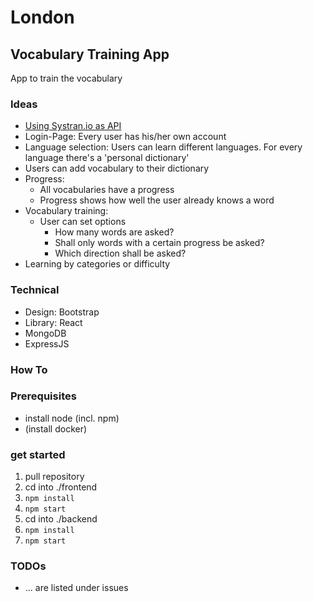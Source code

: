 # London

## Vocabulary Training App

App to train the vocabulary

### Ideas

* [Using Systran.io as API](https://platform.systran.net/index)
* Login-Page: Every user has his/her own account
* Language selection: Users can learn different languages. For every language there's a 'personal dictionary'
* Users can add vocabulary to their dictionary
* Progress:
  + All vocabularies have a progress
  + Progress shows how well the user already knows a word
* Vocabulary training:
  + User can set options
    - How many words are asked?
    - Shall only words with a certain progress be asked?
    - Which direction shall be asked?
* Learning by categories or difficulty


### Technical

* Design: Bootstrap
* Library: React
* MongoDB
* ExpressJS


### How To


### Prerequisites

* install node (incl. npm)
* (install docker)


### get started 

1. pull repository
2. cd into ./frontend
3. `npm install`  
4. `npm start` 
5. cd into ./backend
6. `npm install` 
7. `npm start` 


### TODOs

* ... are listed under issues